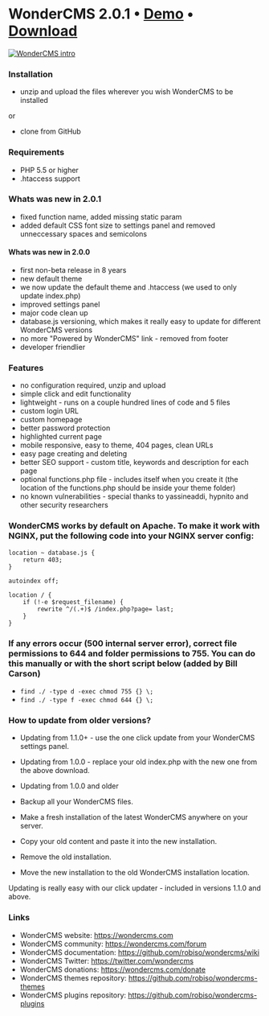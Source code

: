 # WonderCMS 2.0.1  • [Demo](https://www.wondercms.com/demo) • [Download](https://github.com/robiso/wondercms/releases/download/2.0.1/WonderCMS-2.0.1.zip)

<a href="https://www.wondercms.com" title="WonderCMS website"><img src="https://www.wondercms.com/WonderCMS-intro.png?v=2" alt="WonderCMS intro" /></a>

### Installation
- unzip and upload the files wherever you wish WonderCMS to be installed

or

- clone from GitHub

### Requirements
 - PHP 5.5 or higher
 - .htaccess support

### Whats was new in 2.0.1
- fixed function name, added missing static param
- added default CSS font size to settings panel and removed unneccessary spaces and semicolons

#### Whats was new in 2.0.0
- first non-beta release in 8 years
- new default theme
- we now update the default theme and .htaccess (we used to only update index.php)
- improved settings panel
- major code clean up
- database.js versioning, which makes it really easy to update for different WonderCMS versions
- no more "Powered by WonderCMS" link - removed from footer
- developer friendlier

### Features
 - no configuration required, unzip and upload
 - simple click and edit functionality
 - lightweight - runs on a couple hundred lines of code and 5 files
 - custom login URL
 - custom homepage
 - better password protection
 - highlighted current page
 - mobile responsive, easy to theme, 404 pages, clean URLs
 - easy page creating and deleting
 - better SEO support - custom title, keywords and description for each page
 - optional functions.php file - includes itself when you create it (the location of the functions.php should be inside your theme folder)
 - no known vulnerabilities - special thanks to yassineaddi, hypnito and other security researchers

### WonderCMS works by default on Apache. To make it work with NGINX, put the following code into your NGINX server config:
```
location ~ database.js {
	return 403;
}

autoindex off;

location / {
	if (!-e $request_filename) {
		rewrite ^/(.+)$ /index.php?page= last;
	}
}
```

### If any errors occur (500 internal server error), correct file permissions to 644 and folder permissions to 755. You can do this manually or with the short script below (added by Bill Carson)
  - `find ./ -type d -exec chmod 755 {} \;`
  - `find ./ -type f -exec chmod 644 {} \;`

### How to update from older versions?
- Updating from 1.1.0+ - use the one click update from your WonderCMS settings panel.
- Updating from 1.0.0 - replace your old index.php with the new one from the above download.

- Updating from 1.0.0 and older
 - Backup all your WonderCMS files.
 - Make a fresh installation of the latest WonderCMS anywhere on your server.
 - Copy your old content and paste it into the new installation.
 - Remove the old installation.
 - Move the new installation to the old WonderCMS installation location.

Updating is really easy with our click updater - included in versions 1.1.0 and above.

### Links
- WonderCMS website: https://wondercms.com
- WonderCMS community: https://wondercms.com/forum
- WonderCMS documentation: https://github.com/robiso/wondercms/wiki
- WonderCMS Twitter: https://twitter.com/wondercms
- WonderCMS donations: https://wondercms.com/donate
- WonderCMS themes repository: https://github.com/robiso/wondercms-themes
- WonderCMS plugins repository: https://github.com/robiso/wondercms-plugins
